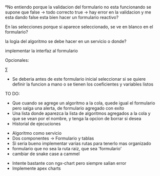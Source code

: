ºNo entiendo porque la validacion del formulario no esta funcionando se supone que
false -> todo correcto
true -> hay error en la validacion
y me esta dando false
esta bien hacer un formulario reactivo?

En las selecciones porque si aparece seleccionado, se ve en blanco en el formulario?

la logia del algoritmo se debe hacer en un servicio o donde?

implementar la interfaz al formulario

Opcionales:

∑
- Se deberia antes de este formulario inicial seleccionar si se quiere definir la funcion a mano o se tienen los coeficientes y variables listos


TO DO:


- Que cuando se agrege un algoritmo a la cola, quede igual el formulario pero salga una alerta, de formulario agregado con exito
- Una lista donde aparezca la lista de algoritmos agregados a la cola y que se vean por el nombre, y tenga la opcion de borrar si desea
- Historial de ejecuciones


* Algoritmo como servicio
* Dos componentes -> Formulario y tablas
* Si seria bueno implementar varias rutas para tenerlo mas organizado
* formulario que no sea la ruta raiz, que sea 'formulario'
* cambiar de snake case a cammel

- Intente bastante con ngx-chart pero siempre salian error
- Implemente apex charts